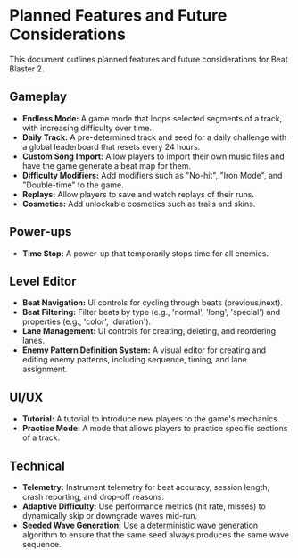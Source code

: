 # Planned Features and Future Considerations

This document outlines planned features and future considerations for Beat Blaster 2.

## Gameplay

- **Endless Mode:** A game mode that loops selected segments of a track, with increasing difficulty over time.
- **Daily Track:** A pre-determined track and seed for a daily challenge with a global leaderboard that resets every 24 hours.
- **Custom Song Import:** Allow players to import their own music files and have the game generate a beat map for them.
- **Difficulty Modifiers:** Add modifiers such as "No-hit", "Iron Mode", and "Double-time" to the game.
- **Replays:** Allow players to save and watch replays of their runs.
- **Cosmetics:** Add unlockable cosmetics such as trails and skins.

## Power-ups

- **Time Stop:** A power-up that temporarily stops time for all enemies.

## Level Editor

- **Beat Navigation:** UI controls for cycling through beats (previous/next).
- **Beat Filtering:** Filter beats by type (e.g., 'normal', 'long', 'special') and properties (e.g., 'color', 'duration').
- **Lane Management:** UI controls for creating, deleting, and reordering lanes.
- **Enemy Pattern Definition System:** A visual editor for creating and editing enemy patterns, including sequence, timing, and lane assignment.

## UI/UX

- **Tutorial:** A tutorial to introduce new players to the game's mechanics.
- **Practice Mode:** A mode that allows players to practice specific sections of a track.

## Technical

- **Telemetry:** Instrument telemetry for beat accuracy, session length, crash reporting, and drop-off reasons.
- **Adaptive Difficulty:** Use performance metrics (hit rate, misses) to dynamically skip or downgrade waves mid-run.
- **Seeded Wave Generation:** Use a deterministic wave generation algorithm to ensure that the same seed always produces the same wave sequence.
